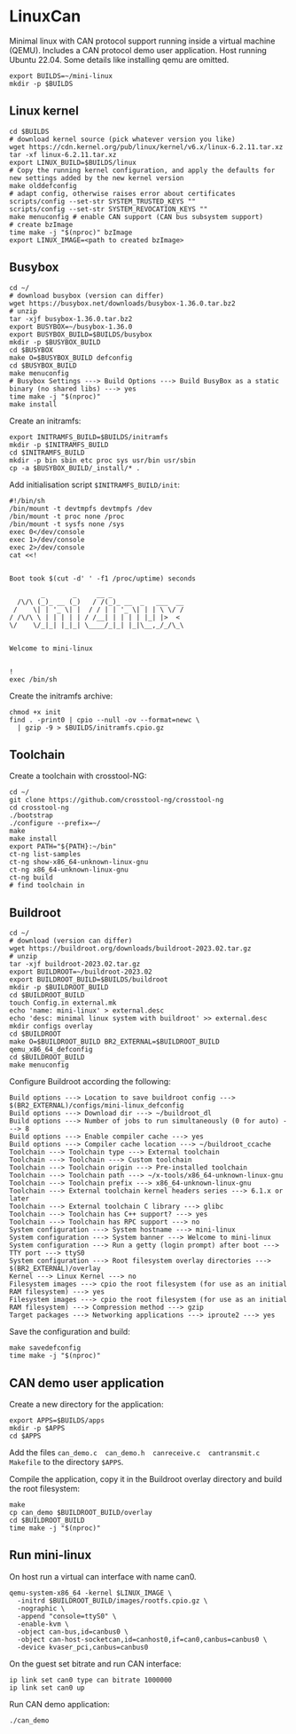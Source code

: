 # LinuxCan
Minimal linux with CAN protocol support running inside a virtual machine (QEMU). Includes a CAN protocol demo user application. Host running Ubuntu 22.04.
Some details like installing qemu are omitted.

```
export BUILDS=~/mini-linux
mkdir -p $BUILDS
```

## Linux kernel
```
cd $BUILDS
# download kernel source (pick whatever version you like)
wget https://cdn.kernel.org/pub/linux/kernel/v6.x/linux-6.2.11.tar.xz
tar -xf linux-6.2.11.tar.xz
export LINUX_BUILD=$BUILDS/linux
# Copy the running kernel configuration, and apply the defaults for new settings added by the new kernel version
make olddefconfig
# adapt config, otherwise raises error about certificates 
scripts/config --set-str SYSTEM_TRUSTED_KEYS ""
scripts/config --set-str SYSTEM_REVOCATION_KEYS ""
make menuconfig # enable CAN support (CAN bus subsystem support)
# create bzImage
time make -j "$(nproc)" bzImage
export LINUX_IMAGE=<path to created bzImage>
```

## Busybox
```
cd ~/
# download busybox (version can differ)
wget https://busybox.net/downloads/busybox-1.36.0.tar.bz2
# unzip
tar -xjf busybox-1.36.0.tar.bz2
export BUSYBOX=~/busybox-1.36.0
export BUSYBOX_BUILD=$BUILDS/busybox
mkdir -p $BUSYBOX_BUILD
cd $BUSYBOX
make O=$BUSYBOX_BUILD defconfig
cd $BUSYBOX_BUILD
make menuconfig
# Busybox Settings ---> Build Options ---> Build BusyBox as a static binary (no shared libs) ---> yes
time make -j "$(nproc)"
make install
```

Create an initramfs:
```
export INITRAMFS_BUILD=$BUILDS/initramfs
mkdir -p $INITRAMFS_BUILD
cd $INITRAMFS_BUILD
mkdir -p bin sbin etc proc sys usr/bin usr/sbin
cp -a $BUSYBOX_BUILD/_install/* .
```
Add initialisation script `$INITRAMFS_BUILD/init`:
```
#!/bin/sh
/bin/mount -t devtmpfs devtmpfs /dev
/bin/mount -t proc none /proc
/bin/mount -t sysfs none /sys
exec 0</dev/console
exec 1>/dev/console
exec 2>/dev/console
cat <<!


Boot took $(cut -d' ' -f1 /proc/uptime) seconds

        _       _     __ _                  
  /\/\ (_)_ __ (_)   / /(_)_ __  _   ___  __
 /    \| | '_ \| |  / / | | '_ \| | | \ \/ /
/ /\/\ \ | | | | | / /__| | | | | |_| |>  < 
\/    \/_|_| |_|_| \____/_|_| |_|\__,_/_/\_\ 


Welcome to mini-linux


!
exec /bin/sh
```

Create the initramfs archive:
```
chmod +x init
find . -print0 | cpio --null -ov --format=newc \
  | gzip -9 > $BUILDS/initramfs.cpio.gz
```

## Toolchain
Create a toolchain with crosstool-NG:
```
cd ~/
git clone https://github.com/crosstool-ng/crosstool-ng
cd crosstool-ng
./bootstrap
./configure --prefix=~/
make
make install
export PATH="${PATH}:~/bin"
ct-ng list-samples
ct-ng show-x86_64-unknown-linux-gnu
ct-ng x86_64-unknown-linux-gnu
ct-ng build
# find toolchain in 
```

## Buildroot
```
cd ~/
# download (version can differ)
wget https://buildroot.org/downloads/buildroot-2023.02.tar.gz
# unzip
tar -xjf buildroot-2023.02.tar.gz
export BUILDROOT=~/buildroot-2023.02
export BUILDROOT_BUILD=$BUILDS/buildroot
mkdir -p $BUILDROOT_BUILD
cd $BUILDROOT_BUILD
touch Config.in external.mk
echo 'name: mini-linux' > external.desc
echo 'desc: minimal linux system with buildroot' >> external.desc
mkdir configs overlay
cd $BUILDROOT
make O=$BUILDROOT_BUILD BR2_EXTERNAL=$BUILDROOT_BUILD qemu_x86_64_defconfig
cd $BUILDROOT_BUILD
make menuconfig
```

Configure Buildroot according the following:
```
Build options ---> Location to save buildroot config ---> $(BR2_EXTERNAL)/configs/mini-linux_defconfig
Build options ---> Download dir ---> ~/buildroot_dl
Build options ---> Number of jobs to run simultaneously (0 for auto) ---> 8
Build options ---> Enable compiler cache ---> yes
Build options ---> Compiler cache location ---> ~/buildroot_ccache
Toolchain ---> Toolchain type ---> External toolchain
Toolchain ---> Toolchain ---> Custom toolchain
Toolchain ---> Toolchain origin ---> Pre-installed toolchain
Toolchain ---> Toolchain path ---> ~/x-tools/x86_64-unknown-linux-gnu
Toolchain ---> Toolchain prefix ---> x86_64-unknown-linux-gnu
Toolchain ---> External toolchain kernel headers series ---> 6.1.x or later
Toolchain ---> External toolchain C library ---> glibc
Toolchain ---> Toolchain has C++ support? ---> yes
Toolchain ---> Toolchain has RPC support ---> no
System configuration ---> System hostname ---> mini-linux
System configuration ---> System banner ---> Welcome to mini-linux
System configuration ---> Run a getty (login prompt) after boot ---> TTY port ---> ttyS0
System configuration ---> Root filesystem overlay directories ---> $(BR2_EXTERNAL)/overlay
Kernel ---> Linux Kernel ---> no
Filesystem images ---> cpio the root filesystem (for use as an initial RAM filesystem) ---> yes
Filesystem images ---> cpio the root filesystem (for use as an initial RAM filesystem) ---> Compression method ---> gzip
Target packages ---> Networking applications ---> iproute2 ---> yes
```

Save the configuration and build:
```
make savedefconfig
time make -j "$(nproc)"
```

## CAN demo user application
Create a new directory for the application:
```
export APPS=$BUILDS/apps
mkdir -p $APPS
cd $APPS
```
Add the files `can_demo.c  can_demo.h  canreceive.c  cantransmit.c  Makefile` to the directory `$APPS`.

Compile the application, copy it in the Buildroot overlay directory and build the root filesystem:
```
make
cp can_demo $BUILDROOT_BUILD/overlay
cd $BUILDROOT_BUILD
time make -j "$(nproc)"
```

## Run mini-linux
On host run a virtual can interface with name can0.

```
qemu-system-x86_64 -kernel $LINUX_IMAGE \
  -initrd $BUILDROOT_BUILD/images/rootfs.cpio.gz \
  -nographic \
  -append "console=ttyS0" \
  -enable-kvm \
  -object can-bus,id=canbus0 \
  -object can-host-socketcan,id=canhost0,if=can0,canbus=canbus0 \
  -device kvaser_pci,canbus=canbus0
```

On the guest set bitrate and run CAN interface:
```
ip link set can0 type can bitrate 1000000
ip link set can0 up
```

Run CAN demo application:
```
./can_demo
```
